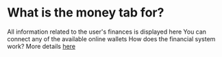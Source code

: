# What is the money tab for?

All information related to the user's finances is displayed here
You can connect any of the available online wallets
How does the financial system work?
More details [here](https://github.com/libarty/ine_base/tree/master/en/How_it_is_supposed_to_work/User/Monetization)
